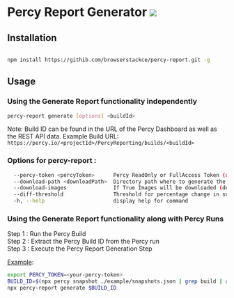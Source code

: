 # Percy Report Generator <img src="https://files.readme.io/369dd84-logo-dark-icon-32.svg" >


## Installation

```sh

npm install https://githib.com/browserstackce/percy-report.git -g

```

## Usage

<h3>Using the Generate Report functionality independently</h3>

```sh
percy-report generate [options] <buildId>
```
Note: Build ID can be found in the URL of the Percy Dashboard as well as the REST API data.
Example Build URL: `https://percy.io/<projectId>/PercyReporting/builds/<buildId>`

<h3>Options for percy-report :</h3>

```sh
  --percy-token <percyToken>      Percy ReadOnly or FullAccess Token (default: PERCY_TOKEN Environment Variable)
  --download-path <downloadPath>  Directory path where to generate the report (default: "./Report")
  --download-images               If True Images will be downloaded (default: false)
  --diff-threshold                Threshold for percentage change in snapshots (default : 1)
  -h, --help                      display help for command
```

<h3>Using the Generate Report functionality along with Percy Runs</h3>

Step 1 : Run the Percy Build<br>
Step 2 : Extract the Percy Build ID from the Percy run<br>
Step 3 : Execute the Percy Report Generation Step<br>

[Example](/example/percy.sh):
```sh
export PERCY_TOKEN=<your-percy-token>
BUILD_ID=$(npx percy snapshot ./example/snapshots.json | grep build | awk -F "/" '{print $NF}')
npx percy-report generate $BUILD_ID
```